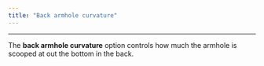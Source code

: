```yaml
---
title: "Back armhole curvature"
---
```


***

The **back armhole curvature** option controls how much the armhole is scooped at out the bottom in the back.




